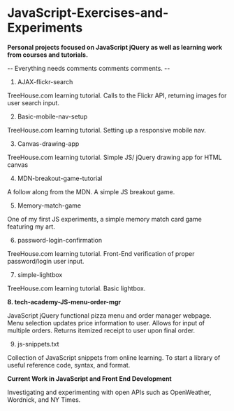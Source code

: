 # JavaScript-Exercises-and-Experiments
**Personal projects focused on JavaScript jQuery as well as learning work from courses and tutorials.**

-- Everything needs comments comments comments. --
1. AJAX-flickr-search

TreeHouse.com learning tutorial. Calls to the Flickr API, returning images for user search input.

2. Basic-mobile-nav-setup

TreeHouse.com learning tutorial. Setting up a responsive mobile nav.

3. Canvas-drawing-app	

TreeHouse.com learning tutorial. Simple JS/ jQuery drawing app for HTML canvas

4. MDN-breakout-game-tutorial	

A follow along from the MDN. A simple JS breakout game.

5. Memory-match-game	

One of my first JS experiments, a simple memory match card game featuring my art. 

6. password-login-confirmation	

TreeHouse.com learning tutorial. Front-End verification of proper password/login user input.

7. simple-lightbox

TreeHouse.com learning tutorial. Basic lightbox.

**8. tech-academy-JS-menu-order-mgr**

JavaScript jQuery functional pizza menu and order manager webpage. Menu selection updates price information to user. Allows for input of multiple orders. Returns itemized receipt to user upon final order.

9. js-snippets.txt

Collection of JavaScript snippets from online learning. To start a library of useful reference code, syntax, and format.


**Current Work in JavaScript and Front End Development**

  Investigating and experimenting with open APIs such as OpenWeather, Wordnick, and NY Times.
